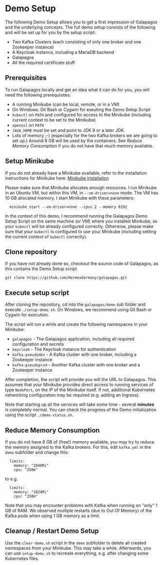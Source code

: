 # Demo Setup

The following Demo Setup allows you to get a first impression of Galapagos and the underlying concepts. The full demo
setup consists of the following and will be set up for you by the setup script:

* Two Kafka Clusters (each consisting of only one broker and one Zookeeper instance)
* A Keycloak instance, including a MariaDB backend
* Galapagos
* All the required certificate stuff

## Prerequisites

To run Galapagos locally and get an idea what it can do for you, you will need the following prerequisites:

* A running Minikube (can be local, remote, or in a VM)
* On Windows: Git Bash or Cygwin for exeuting the Demo Setup Script
* `kubectl` on `PATH` and configured for access to the Minikube (including current context to be set to the Minikube)
* `openssl` on `PATH`
* `JAVA_HOME` must be set and point to JDK 9 or a later JDK.
* Lots of memory ;-)  (especially for the two Kafka brokers we are going to set up.)
  Around 8 GB will be used by the containers. See _Reduce Memory Consumption_ if you do not have that much memory
  available.

## Setup Minikube

If you do not already have a Minikube available, refer to the installation instructions for Minikube here:
[Minikube Installation](https://kubernetes.io/de/docs/tasks/tools/install-minikube/)

Please make sure that Minikube allocates enough resources. I run Minikube in an Ubuntu VM, but within this VM, in
`--vm-driver=none` mode. The VM has 10 GB allocated memory. I start Minikube with these parameters:

```
  minikube start --vm-driver=none --cpus 2 --memory 8192
```

In the context of this demo, I recommend running the Galapagos Demo Setup Script on the same machine (or VM) where you
installed Minikube, as your `kubectl` will be already configured correctly. Otherwise, please make sure that your
`kubectl` is configured to use your Minikube (including setting the current context of `kubectl` correctly).

## Clone repository

If you have not already done so, checkout the source code of Galapagos, as this contains the Demo Setup script.

```
git clone https://github.com/HermesGermany/galapagos.git
```

## Execute setup script

After cloning the repository, cd into the `galapagos/demo` sub folder and execute `./setup-demo.sh`. On Windows, we
recommend using Git Bash or Cygwin for execution.

The script will run a while and create the following namespaces in your Minikube:

* `galapagos` - The Galapagos application, including all required configuration and secrets
* `keycloak` - The Keycloak instance for authentication
* `kafka-pseudodev` - A Kafka cluster with one broker, including a Zookeeper instance
* `kafka-pseudoprod` - Another Kafka cluster with one broker and a Zookeeper instance

After completion, the script will provide you will the URL to Galapagos. This assumes that your Minikube provides direct
access to running services of type `NodePort`, on the IP of the Minikube itself. If not, additional Kubernetes
networking configuration may be required (e.g. adding an Ingress).

Note that starting up all the services will take some time - several **minutes** is completely normal. You can check the
progress of the Demo initialization using the script `./demo-status.sh`.

## Reduce Memory Consumption

If you do not have 8 GB of (free!) memory available, you may try to reduce the memory assigned to the Kafka brokers. For
this, edit `kafka.yml` in the `demo` subfolder and change this:

```
  limits:
    memory: "2048Mi"
    cpu: "250m"
```

to e.g.

```
  limits:
    memory: "1024Mi"
    cpu: "250m"
```

Note that you may encounter problems with Kafka when running on "only" 1 GB of RAM. We observed multiple restarts
(due to Out Of Memory) of the Kafka pods when using 1 GB memory as a limit.

## Cleanup / Restart Demo Setup

Use the `clear-demo.sh` script in the `demo` subfolder to delete all created namespaces from your Minikube. This may
take a while. Afterwards, you can use `setup-demo.sh` to recreate everything, e.g. after changing some Kubernetes files.

